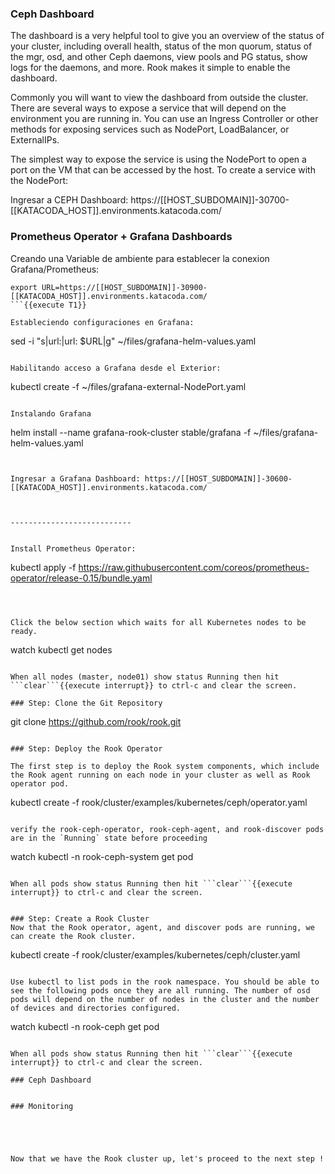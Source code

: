 ### Ceph Dashboard
The dashboard is a very helpful tool to give you an overview of the status of your cluster, including overall health, status of the mon quorum, status of the mgr, osd, and other Ceph daemons, view pools and PG status, show logs for the daemons, and more. Rook makes it simple to enable the dashboard.

Commonly you will want to view the dashboard from outside the cluster. There are several ways to expose a service that will depend on the environment you are running in. You can use an Ingress Controller or other methods for exposing services such as NodePort, LoadBalancer, or ExternalIPs.

The simplest way to expose the service is using the NodePort to open a port on the VM that can be accessed by the host. To create a service with the NodePort:

Ingresar a CEPH Dashboard: https://[[HOST_SUBDOMAIN]]-30700-[[KATACODA_HOST]].environments.katacoda.com/


### Prometheus Operator + Grafana Dashboards

Creando una Variable de ambiente para establecer la conexion Grafana/Prometheus:
```
export URL=https://[[HOST_SUBDOMAIN]]-30900-[[KATACODA_HOST]].environments.katacoda.com/
```{{execute T1}}

Estableciendo configuraciones en Grafana:
```
sed -i "s|url:|url: $URL|g" ~/files/grafana-helm-values.yaml
```{{execute T1}}

Habilitando acceso a Grafana desde el Exterior:
```
kubectl create -f ~/files/grafana-external-NodePort.yaml
```{{execute T1}}

Instalando Grafana
```
helm install --name grafana-rook-cluster stable/grafana -f ~/files/grafana-helm-values.yaml
```{{execute T1}}


Ingresar a Grafana Dashboard: https://[[HOST_SUBDOMAIN]]-30600-[[KATACODA_HOST]].environments.katacoda.com/



---------------------------


Install Prometheus Operator:
```
kubectl apply -f https://raw.githubusercontent.com/coreos/prometheus-operator/release-0.15/bundle.yaml
```{{execute T1}}



Click the below section which waits for all Kubernetes nodes to be ready.
```
watch kubectl get nodes
```{{execute T1}}

When all nodes (master, node01) show status Running then hit ```clear```{{execute interrupt}} to ctrl-c and clear the screen.

### Step: Clone the Git Repository

```
git clone https://github.com/rook/rook.git
```{{execute T1}}

### Step: Deploy the Rook Operator

The first step is to deploy the Rook system components, which include the Rook agent running on each node in your cluster as well as Rook operator pod.

```
kubectl create -f rook/cluster/examples/kubernetes/ceph/operator.yaml
```{{execute T1}}

verify the rook-ceph-operator, rook-ceph-agent, and rook-discover pods are in the `Running` state before proceeding

```
watch kubectl -n rook-ceph-system get pod
```{{execute T1}}

When all pods show status Running then hit ```clear```{{execute interrupt}} to ctrl-c and clear the screen.


### Step: Create a Rook Cluster
Now that the Rook operator, agent, and discover pods are running, we can create the Rook cluster.

```
kubectl create -f rook/cluster/examples/kubernetes/ceph/cluster.yaml
```{{execute T1}}

Use kubectl to list pods in the rook namespace. You should be able to see the following pods once they are all running. The number of osd pods will depend on the number of nodes in the cluster and the number of devices and directories configured.

```
watch kubectl -n rook-ceph get pod
```{{execute T1}}

When all pods show status Running then hit ```clear```{{execute interrupt}} to ctrl-c and clear the screen.

### Ceph Dashboard


### Monitoring





Now that we have the Rook cluster up, let's proceed to the next step !
